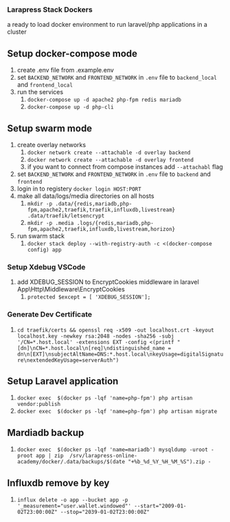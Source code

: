 ### Larapress Stack Dockers
a ready to load docker environment to run laravel/php applications in a cluster

## Setup docker-compose mode
1. create .env file from .example.env
2. set ```BACKEND_NETWORK``` and ```FRONTEND_NETWORK``` in ``.env`` file to ```backend_local``` and ```frontend_local```
3. run the services
    1. ```docker-compose up -d apache2 php-fpm redis mariadb```
    2. ```docker-compose up -d php-cli```

## Setup swarm mode
1. create overlay networks
    1. ```docker network create --attachable -d overlay backend```
    2. ```docker network create --attachable -d overlay frontend```
    3. if you want to connect from compose instances add ```--attachabl``` flag
2. set ```BACKEND_NETWORK``` and ```FRONTEND_NETWORK``` in ``.env`` file to ```backend``` and ```frontend```
3. login in to registery ```docker login HOST:PORT```
4. make all data/logs/media directories on all hosts
    1. ```mkdir -p .data/{redis,mariadb,php-fpm,apache2,traefik,traefik,influxdb,livestream} .data/traefik/letsencrypt```
    2. ```mkdir -p .media .logs/{redis,mariadb,php-fpm,apache2,traefik,influxdb,livestream,horizon}```
5. run swarm stack
    1. ```docker stack deploy --with-registry-auth -c <(docker-compose config) app```

### Setup Xdebug VSCode
1. add XDEBUG_SESSION to EncryptCookies middleware in laravel App\Http\Middleware\EncryptCookies
    1. ```protected $except = [ 'XDEBUG_SESSION'];```

### Generate Dev Certificate
1. ```cd traefik/certs && openssl req -x509 -out localhost.crt -keyout localhost.key -newkey rsa:2048 -nodes -sha256 -subj '/CN=*.host.local' -extensions EXT -config <(printf "[dn]\nCN=*.host.local\n[req]\ndistinguished_name = dn\n[EXT]\nsubjectAltName=DNS:*.host.local\nkeyUsage=digitalSignature\nextendedKeyUsage=serverAuth")```

## Setup Laravel application
1. ```docker exec  $(docker ps -lqf 'name=php-fpm') php artisan vendor:publish```
2. ```docker exec  $(docker ps -lqf 'name=php-fpm') php artisan migrate```


## Mardiadb backup
1. ```docker exec  $(docker ps -lqf 'name=mariadb') mysqldump -uroot -proot app | zip  /srv/larapress-online-academy/docker/.data/backups/$(date "+%b_%d_%Y_%H_%M_%S").zip -```

## Influxdb remove by key
1. ```influx delete -o app --bucket app -p '_measurement="user.wallet.windowed"' --start="2009-01-02T23:00:00Z" --stop="2039-01-02T23:00:00Z"```
